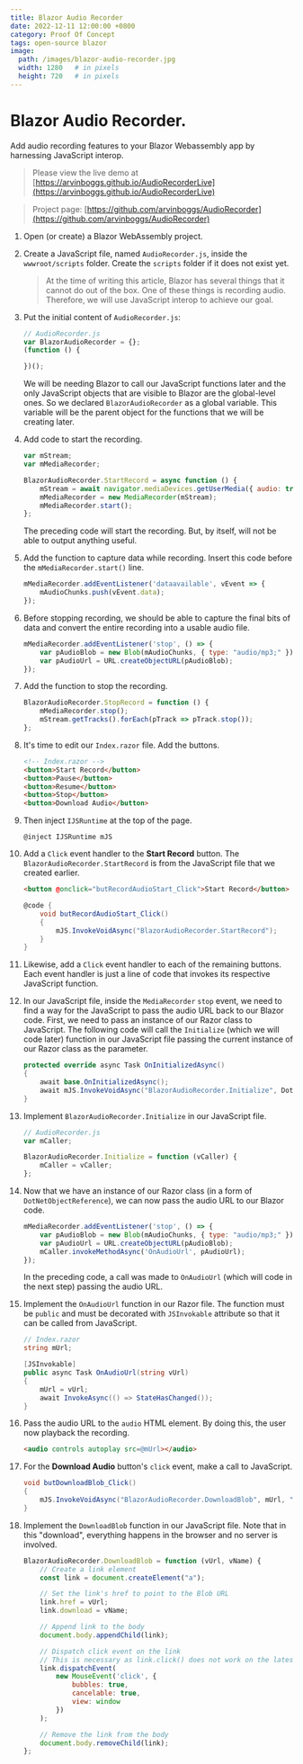 ```yaml
---
title: Blazor Audio Recorder
date: 2022-12-11 12:00:00 +0800
category: Proof Of Concept
tags: open-source blazor
image:
  path: /images/blazor-audio-recorder.jpg
  width: 1280   # in pixels
  height: 720   # in pixels
---
```


# Blazor Audio Recorder.

Add audio recording features to your Blazor Webassembly app by harnessing JavaScript interop.

> Please view the live demo at [https://arvinboggs.github.io/AudioRecorderLive](https://arvinboggs.github.io/AudioRecorderLive)

> Project page: [https://github.com/arvinboggs/AudioRecorder](https://github.com/arvinboggs/AudioRecorder)

1. Open (or create) a Blazor WebAssembly project.

2. Create a JavaScript file, named `AudioRecorder.js`, inside the `wwwroot/scripts` folder. Create the `scripts` folder if it does not exist yet.
    > At the time of writing this article, Blazor has several things that it cannot do out of the box. One of these things is recording audio. Therefore, we will use JavaScript interop to achieve our goal.

3. Put the initial content of `AudioRecorder.js`:

    ``` javascript
    // AudioRecorder.js
    var BlazorAudioRecorder = {};
    (function () {

    })();
    ```
    We will be needing Blazor to call our JavaScript functions later and the only JavaScript objects that are visible to Blazor are the global-level ones. So we declared `BlazorAudioRecorder` as a global variable. This variable will be the parent object for the functions that we will be creating later.

4. Add code to start the recording.
    ``` javascript
    var mStream;
    var mMediaRecorder;

    BlazorAudioRecorder.StartRecord = async function () {
        mStream = await navigator.mediaDevices.getUserMedia({ audio: true });
        mMediaRecorder = new MediaRecorder(mStream);
        mMediaRecorder.start();
    };
    ```
    The preceding code will start the recording. But, by itself, will not be able to output anything useful.

5. Add the function to capture data while recording. Insert this code before the `mMediaRecorder.start()` line.
    ``` javascript
    mMediaRecorder.addEventListener('dataavailable', vEvent => {
        mAudioChunks.push(vEvent.data);
    });
    ```

6. Before stopping recording, we should be able to capture the final bits of data and convert the entire recording into a usable audio file.
    ``` javascript
    mMediaRecorder.addEventListener('stop', () => {
        var pAudioBlob = new Blob(mAudioChunks, { type: "audio/mp3;" });
        var pAudioUrl = URL.createObjectURL(pAudioBlob);
    });
    ```

7. Add the function to stop the recording.
    ``` javascript
    BlazorAudioRecorder.StopRecord = function () {
        mMediaRecorder.stop();
        mStream.getTracks().forEach(pTrack => pTrack.stop());
    };
    ```

8. It's time to edit our `Index.razor` file. Add the buttons.
    ``` html
    <!-- Index.razor -->
    <button>Start Record</button>
    <button>Pause</button>
    <button>Resume</button>
    <button>Stop</button>
    <button>Download Audio</button>
    ```

9. Then inject `IJSRuntime` at the top of the page.
    ``` razor
    @inject IJSRuntime mJS
    ```

10. Add a `Click` event handler to the **Start Record** button. The `BlazorAudioRecorder.StartRecord` is from the JavaScript file that we created earlier.

    ``` html
    <button @onclick="butRecordAudioStart_Click">Start Record</button>
    ```

    ``` c#
    @code {
        void butRecordAudioStart_Click()
        {
            mJS.InvokeVoidAsync("BlazorAudioRecorder.StartRecord");
        }
    }
    ```

11. Likewise, add a `Click` event handler to each of the remaining buttons. Each event handler is just a line of code that invokes its respective JavaScript function.

12. In our JavaScript file, inside the `MediaRecorder` `stop` event, we need to find a way for the JavaScript to pass the audio URL back to our Blazor code. First, we need to pass an instance of our Razor class to JavaScript. The following code will call the `Initialize` (which we will code later) function in our JavaScript file passing the current instance of our Razor class as the parameter.
    ``` c#
    protected override async Task OnInitializedAsync()
    {
        await base.OnInitializedAsync();
        await mJS.InvokeVoidAsync("BlazorAudioRecorder.Initialize", DotNetObjectReference.Create(this));
    }
    ```

13. Implement `BlazorAudioRecorder.Initialize` in our JavaScript file.
    ``` javascript
    // AudioRecorder.js
    var mCaller;

    BlazorAudioRecorder.Initialize = function (vCaller) {
        mCaller = vCaller;
    };
    ```

14. Now that we have an instance of our Razor class (in a form of `DotNetObjectReference`), we can now pass the audio URL to our Blazor code.
    ``` javascript
    mMediaRecorder.addEventListener('stop', () => {
        var pAudioBlob = new Blob(mAudioChunks, { type: "audio/mp3;" });
        var pAudioUrl = URL.createObjectURL(pAudioBlob);
        mCaller.invokeMethodAsync('OnAudioUrl', pAudioUrl);
    });
    ```
    In the preceding code, a call was made to `OnAudioUrl` (which will code in the next step) passing the audio URL.

15. Implement the `OnAudioUrl` function in our Razor file. The function must be `public` and must be decorated with `JSInvokable` attribute so that it can be called from JavaScript.

    ``` c#
    // Index.razor
    string mUrl;

    [JSInvokable]
    public async Task OnAudioUrl(string vUrl)
    {
        mUrl = vUrl;
        await InvokeAsync(() => StateHasChanged());
    }
    ```

16. Pass the audio URL to the `audio` HTML element. By doing this, the user now playback the recording.
    ``` html
    <audio controls autoplay src=@mUrl></audio>
    ```

17. For the **Download Audio** button's `click` event, make a call to JavaScript.
    ``` c#
    void butDownloadBlob_Click()
    {
        mJS.InvokeVoidAsync("BlazorAudioRecorder.DownloadBlob", mUrl, "MyRecording.mp3");
    }
    ```

18. Implement the `DownloadBlob` function in our JavaScript file. Note that in this "download", everything happens in the browser and no server is involved.
    ``` javascript
    BlazorAudioRecorder.DownloadBlob = function (vUrl, vName) {
        // Create a link element
        const link = document.createElement("a");

        // Set the link's href to point to the Blob URL
        link.href = vUrl;
        link.download = vName;

        // Append link to the body
        document.body.appendChild(link);

        // Dispatch click event on the link
        // This is necessary as link.click() does not work on the latest firefox
        link.dispatchEvent(
            new MouseEvent('click', {
                bubbles: true,
                cancelable: true,
                view: window
            })
        );

        // Remove the link from the body
        document.body.removeChild(link);
    };
    ```